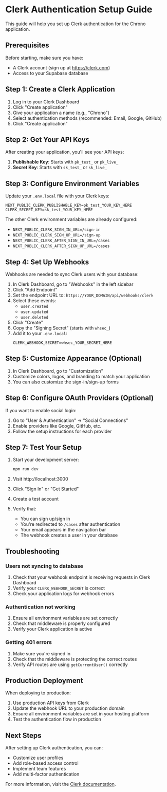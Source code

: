 # Clerk Authentication Setup Guide

This guide will help you set up Clerk authentication for the Chrono application.

## Prerequisites

Before starting, make sure you have:
- A Clerk account (sign up at https://clerk.com)
- Access to your Supabase database

## Step 1: Create a Clerk Application

1. Log in to your Clerk Dashboard
2. Click "Create application"
3. Give your application a name (e.g., "Chrono")
4. Select authentication methods (recommended: Email, Google, GitHub)
5. Click "Create application"

## Step 2: Get Your API Keys

After creating your application, you'll see your API keys:

1. **Publishable Key**: Starts with `pk_test_` or `pk_live_`
2. **Secret Key**: Starts with `sk_test_` or `sk_live_`

## Step 3: Configure Environment Variables

Update your `.env.local` file with your Clerk keys:

```env
NEXT_PUBLIC_CLERK_PUBLISHABLE_KEY=pk_test_YOUR_KEY_HERE
CLERK_SECRET_KEY=sk_test_YOUR_KEY_HERE
```

The other Clerk environment variables are already configured:
- `NEXT_PUBLIC_CLERK_SIGN_IN_URL=/sign-in`
- `NEXT_PUBLIC_CLERK_SIGN_UP_URL=/sign-up`
- `NEXT_PUBLIC_CLERK_AFTER_SIGN_IN_URL=/cases`
- `NEXT_PUBLIC_CLERK_AFTER_SIGN_UP_URL=/cases`

## Step 4: Set Up Webhooks

Webhooks are needed to sync Clerk users with your database:

1. In Clerk Dashboard, go to "Webhooks" in the left sidebar
2. Click "Add Endpoint"
3. Set the endpoint URL to: `https://YOUR_DOMAIN/api/webhooks/clerk`
4. Select these events:
   - `user.created`
   - `user.updated`
   - `user.deleted`
5. Click "Create"
6. Copy the "Signing Secret" (starts with `whsec_`)
7. Add it to your `.env.local`:
   ```env
   CLERK_WEBHOOK_SECRET=whsec_YOUR_SECRET_HERE
   ```

## Step 5: Customize Appearance (Optional)

1. In Clerk Dashboard, go to "Customization"
2. Customize colors, logos, and branding to match your application
3. You can also customize the sign-in/sign-up forms

## Step 6: Configure OAuth Providers (Optional)

If you want to enable social login:

1. Go to "User & Authentication" → "Social Connections"
2. Enable providers like Google, GitHub, etc.
3. Follow the setup instructions for each provider

## Step 7: Test Your Setup

1. Start your development server:
   ```bash
   npm run dev
   ```

2. Visit http://localhost:3000
3. Click "Sign In" or "Get Started"
4. Create a test account
5. Verify that:
   - You can sign up/sign in
   - You're redirected to `/cases` after authentication
   - Your email appears in the navigation bar
   - The webhook creates a user in your database

## Troubleshooting

### Users not syncing to database

1. Check that your webhook endpoint is receiving requests in Clerk Dashboard
2. Verify your `CLERK_WEBHOOK_SECRET` is correct
3. Check your application logs for webhook errors

### Authentication not working

1. Ensure all environment variables are set correctly
2. Check that middleware is properly configured
3. Verify your Clerk application is active

### Getting 401 errors

1. Make sure you're signed in
2. Check that the middleware is protecting the correct routes
3. Verify API routes are using `getCurrentUser()` correctly

## Production Deployment

When deploying to production:

1. Use production API keys from Clerk
2. Update the webhook URL to your production domain
3. Ensure all environment variables are set in your hosting platform
4. Test the authentication flow in production

## Next Steps

After setting up Clerk authentication, you can:
- Customize user profiles
- Add role-based access control
- Implement team features
- Add multi-factor authentication

For more information, visit the [Clerk documentation](https://clerk.com/docs).